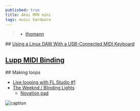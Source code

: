 ```yaml
---
published: true
title: Akai MPK mini
tags: music hardware
---
```

> - [thomann](https://www.thomann.de/fr/akai_mpk_mini_mk3.htm)

## [Using a Linux DAW With a USB-Connected MIDI Keyboard](https://www.makeuseof.com/using-a-linux-daw-with-a-usb-connected-midi-keyboard/)

## [Lupp MIDI Binding](https://www.youtube.com/watch?v=kOGh2tsXBcA&list=PLPVwzZjovbBxIik8lUisH5XdLzALDeY9j&index=7)

## Making loops
- [Live looping with FL Studio #1](https://www.youtube.com/watch?v=T_7k8IaA0yE)
- [The Weeknd / Blinding Lights](https://www.youtube.com/watch?v=--ORzBLokMMthoman)
	- [Novation pad](https://www.thomann.de/fr/novation_launchpad_mini_mk3.htm)

![caption](https://thumbs.static-thomann.de/thumb/orig/pics/bdb/498231/15420811_800.webp)
